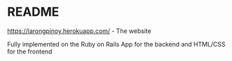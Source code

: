 # README

https://larongpinoy.herokuapp.com/ - The website

Fully implemented on the Ruby on Rails App for the backend and HTML/CSS for the frontend
